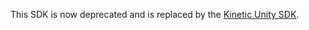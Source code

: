 This SDK is now deprecated and is replaced by the [Kinetic Unity SDK](https://developer.kin.org/docs/developers/unity).
